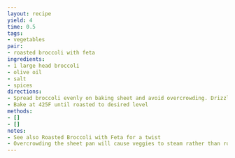 ```yaml
---
layout: recipe
yield: 4
time: 0.5
tags:
- vegetables
pair:
- roasted broccoli with feta
ingredients:
- 1 large head broccoli
- olive oil
- salt
- spices
directions:
- Spread broccoli evenly on baking sheet and avoid overcrowding. Drizzle with olive oil and sprinkle with desired spices
- Bake at 425F until roasted to desired level
methods:
- []
- []
notes:
- See also Roasted Broccoli with Feta for a twist
- Overcrowding the sheet pan will cause veggies to steam rather than roast
---
```


